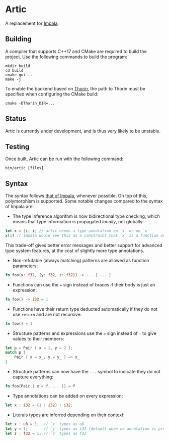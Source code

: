 # Artic

A replacement for [Impala](https://github.com/AnyDSL/impala).

## Building

A compiler that supports C++17 and CMake are required to build the project. Use the following commands to build the program:

    mkdir build
    cd build
    cmake-gui ..
    make -j

To enable the backend based on [Thorin](https://github.com/AnyDSL/thorin), the path to Thorin must be specified when configuring the CMake build:

    cmake -DThorin_DIR=...

## Status

Artic is currently under development, and is thus very likely to be unstable.

## Testing

Once built, Artic can be run with the following command:

    bin/artic [files]

## Syntax

The syntax follows [that of Impala](https://anydsl.github.io/Impala.html), whenever possible.
On top of this, polymorphism is supported.
Some notable changes compared to the syntax of Impala are:

 - The type inference algorithm is now bidirectional type checking, which means
   that type information is propagated _locally_, not globally:
```rust
let x = |i| i; // artic needs a type annotation on `i` or on `x`
x(1) // impala would see this as a constraint that `x` is a function on integers
```
   This trade-off gives better error messages and better support for advanced type
   system features, at the cost of slightly more type annotations.
 - Non-refutable (always matching) patterns are allowed as function parameters:
```rust
fn foo(x: f32, (y: f32, z: f32)) -> ... { ... }
```
 - Functions can use the `=` sign instead of braces if their body is just an expression:
```rust
fn foo() -> i32 = 1
```
 - Functions have their return type deducted automatically if they do not use `return` and
   are not recursive:
```rust
fn foo() = 1
```
 - Structure patterns and expressions use the `=` sign instead of `:` to give values to their members:
```rust
let p = Pair { x = 1, y = 2 };
match p {
    Pair { x = x_, y = y_ } => x_
}
```
 - Structure patterns can now have the `...` symbol to indicate they do not capture everything:
```rust
fn foo(Pair { x = f, ... }) = f
```
 - Type annotations can be added on every expression:
```rust
let x : i32 = (1 : i32) : i32;
```
 - Literals types are inferred depending on their context:
```rust
let x : u8 = 1;  // `x` types as u8
let y = 1;       // `y` types as i32 (default when no annotation is present)
let z : f32 = 1; // `z` types as f32
```
